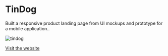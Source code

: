 # TinDog 
Built a responsive product landing page from UI mockups and prototype for a mobile application..

![tindog](https://user-images.githubusercontent.com/39883704/62962958-ffdb0580-bdcd-11e9-9f9e-3d78317a4009.png)

<a href= "https://tindog.surge.sh" target="_blank">Visit the website</a>
